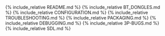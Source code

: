 {% include_relative README.md %}
{% include_relative BT_DONGLES.md %}
{% include_relative CONFIGURATION.md %}
{% include_relative TROUBLESHOOTING.md %}
{% include_relative PACKAGING.md %}
{% include_relative DEBUGGING.md %}
{% include_relative 3P-BUGS.md %}
{% include_relative SDL.md %}
